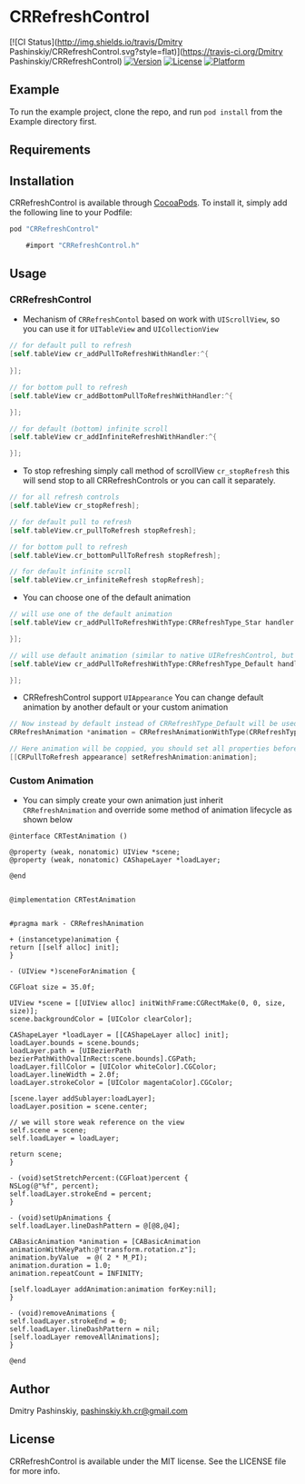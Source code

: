 # CRRefreshControl

[![CI Status](http://img.shields.io/travis/Dmitry Pashinskiy/CRRefreshControl.svg?style=flat)](https://travis-ci.org/Dmitry Pashinskiy/CRRefreshControl)
[![Version](https://img.shields.io/cocoapods/v/CRRefreshControl.svg?style=flat)](http://cocoapods.org/pods/CRRefreshControl)
[![License](https://img.shields.io/cocoapods/l/CRRefreshControl.svg?style=flat)](http://cocoapods.org/pods/CRRefreshControl)
[![Platform](https://img.shields.io/cocoapods/p/CRRefreshControl.svg?style=flat)](http://cocoapods.org/pods/CRRefreshControl)

## Example

To run the example project, clone the repo, and run `pod install` from the Example directory first.

## Requirements

## Installation

CRRefreshControl is available through [CocoaPods](http://cocoapods.org). To install
it, simply add the following line to your Podfile:

```ruby
pod "CRRefreshControl"
```

```Objective-C
    #import "CRRefreshControl.h"
```


## Usage

### CRRefreshControl

* Mechanism of `CRRefreshContol` based on work with `UIScrollView`, so you can use it for `UITableView` and `UICollectionView`
    
```Objective-C
// for default pull to refresh
[self.tableView cr_addPullToRefreshWithHandler:^{
    
}];

// for bottom pull to refresh
[self.tableView cr_addBottomPullToRefreshWithHandler:^{

}];

// for default (bottom) infinite scroll
[self.tableView cr_addInfiniteRefreshWithHandler:^{

}];
```

* To stop refreshing simply call method of scrollView `cr_stopRefresh` this will send stop to all CRRefreshControls or 
you can call it separately.

```Objective-C
// for all refresh controls
[self.tableView cr_stopRefresh];

// for default pull to refresh
[self.tableView.cr_pullToRefresh stopRefresh];

// for bottom pull to refresh
[self.tableView.cr_bottomPullToRefresh stopRefresh];

// for default infinite scroll
[self.tableView.cr_infiniteRefresh stopRefresh];
```

* You can choose one of the default animation

```Objective-C
// will use one of the default animation 
[self.tableView cr_addPullToRefreshWithType:CRRefreshType_Star handler:^{

}];

// will use default animation (similar to native UIRefreshControl, but not the same ;) )
[self.tableView cr_addPullToRefreshWithType:CRRefreshType_Default handler:^{

}];
```

* CRRefreshControl support `UIAppearance`
    You can change default animation by another default or your custom animation

```Objective-C
// Now instead by default instead of CRRefreshType_Default will be used CRRefreshType_Star
CRRefreshAnimation *animation = CRRefreshAnimationWithType(CRRefreshType_Star);

// Here animation will be coppied, you should set all properties before you call setter
[[CRPullToRefresh appearance] setRefreshAnimation:animation];
```

### Custom Animation

* You can simply create your own animation just inherit `CRRefreshAnimation` and override some method of animation lifecycle as shown below

```Objective C
@interface CRTestAnimation ()

@property (weak, nonatomic) UIView *scene;
@property (weak, nonatomic) CAShapeLayer *loadLayer;

@end


@implementation CRTestAnimation


#pragma mark - CRRefreshAnimation

+ (instancetype)animation {
return [[self alloc] init];
}

- (UIView *)sceneForAnimation {

CGFloat size = 35.0f;

UIView *scene = [[UIView alloc] initWithFrame:CGRectMake(0, 0, size, size)];
scene.backgroundColor = [UIColor clearColor];

CAShapeLayer *loadLayer = [[CAShapeLayer alloc] init];
loadLayer.bounds = scene.bounds;
loadLayer.path = [UIBezierPath bezierPathWithOvalInRect:scene.bounds].CGPath;
loadLayer.fillColor = [UIColor whiteColor].CGColor;
loadLayer.lineWidth = 2.0f;
loadLayer.strokeColor = [UIColor magentaColor].CGColor;

[scene.layer addSublayer:loadLayer];
loadLayer.position = scene.center;

// we will store weak reference on the view
self.scene = scene;
self.loadLayer = loadLayer;

return scene;
}

- (void)setStretchPercent:(CGFloat)percent {
NSLog(@"%f", percent);
self.loadLayer.strokeEnd = percent;
}

- (void)setUpAnimations {
self.loadLayer.lineDashPattern = @[@8,@4];

CABasicAnimation *animation = [CABasicAnimation animationWithKeyPath:@"transform.rotation.z"];
animation.byValue  = @( 2 * M_PI);
animation.duration = 1.0;
animation.repeatCount = INFINITY;

[self.loadLayer addAnimation:animation forKey:nil];
}

- (void)removeAnimations {
self.loadLayer.strokeEnd = 0;
self.loadLayer.lineDashPattern = nil;
[self.loadLayer removeAllAnimations];
}

@end
```


## Author

Dmitry Pashinskiy, pashinskiy.kh.cr@gmail.com

## License

CRRefreshControl is available under the MIT license. See the LICENSE file for more info.
